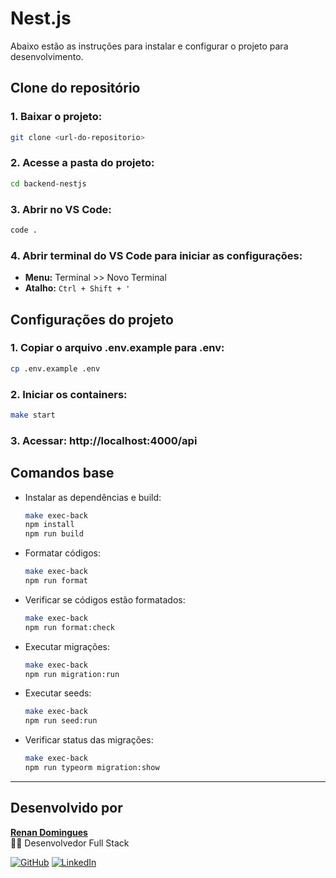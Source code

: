 # Nest.js
Abaixo estão as instruções para instalar e configurar o projeto para desenvolvimento.

## Clone do repositório

### 1. Baixar o projeto:

```bash
git clone <url-do-repositorio>
```

### 2. Acesse a pasta do projeto:

```bash
cd backend-nestjs
```

### 3. Abrir no VS Code:

```bash
code .
```

### 4. Abrir terminal do VS Code para iniciar as configurações:

- **Menu:** Terminal >> Novo Terminal
- **Atalho:** `Ctrl + Shift + '`

## Configurações do projeto

### 1. Copiar o arquivo **.env.example** para **.env**:

```bash
cp .env.example .env
```

### 2. Iniciar os containers:

```bash
make start
```

### 3. Acessar: http://localhost:4000/api

## Comandos base

- Instalar as dependências e build:

  ```bash
  make exec-back
  npm install
  npm run build
  ```

- Formatar códigos:

  ```bash
  make exec-back
  npm run format
  ```

- Verificar se códigos estão formatados:

  ```bash
  make exec-back
  npm run format:check
  ```

- Executar migrações:

  ```bash
  make exec-back
  npm run migration:run
  ```

- Executar seeds:

  ```bash
  make exec-back
  npm run seed:run
  ```

- Verificar status das migrações:
  ```bash
  make exec-back
  npm run typeorm migration:show
  ```

---

## Desenvolvido por

[**Renan Domingues**](https://www.linkedin.com/in/renan-domingues-4808b2172/)  
👨‍💻 Desenvolvedor Full Stack

[![GitHub](https://img.shields.io/badge/-Renan%20Domingues-181717?style=flat-square&logo=github&logoColor=white&link=https://github.com/dominguesrenan)](https://github.com/dominguesrenan)
[![LinkedIn](https://img.shields.io/badge/-Renan%20Domingues-blue?style=flat-square&logo=Linkedin&logoColor=white&link=https://www.linkedin.com/in/renan-domingues-4808b2172/)](https://www.linkedin.com/in/renan-domingues-4808b2172/)
